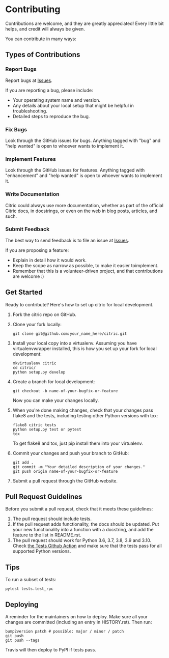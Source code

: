 # Contributing

Contributions are welcome, and they are greatly appreciated! Every
little bit helps, and credit will always be given.

You can contribute in many ways:

## Types of Contributions

### Report Bugs

Report bugs at [Issues][issues].

If you are reporting a bug, please include:

- Your operating system name and version.
- Any details about your local setup that might be helpful in troubleshooting.
- Detailed steps to reproduce the bug.

### Fix Bugs

Look through the GitHub issues for bugs. Anything tagged with "bug" and
"help wanted" is open to whoever wants to implement it.

### Implement Features

Look through the GitHub issues for features. Anything tagged with
"enhancement" and "help wanted" is open to whoever wants to implement
it.

### Write Documentation

Citric could always use more documentation, whether as part of the
official Citric docs, in docstrings, or even on the web in blog posts,
articles, and such.

### Submit Feedback

The best way to send feedback is to file an issue at [Issues][issues].

If you are proposing a feature:

- Explain in detail how it would work.
- Keep the scope as narrow as possible, to make it easier toimplement.
- Remember that this is a volunteer-driven project, and that contributions are welcome :)

## Get Started

Ready to contribute? Here's how to set up citric for local development.

1. Fork the citric repo on GitHub.

2. Clone your fork locally:

   ```shell
   git clone git@github.com:your_name_here/citric.git
   ```

3. Install your local copy into a virtualenv. Assuming you have
   virtualenvwrapper installed, this is how you set up your fork for
   local development:

   ```shell
   mkvirtualenv citric
   cd citric/
   python setup.py develop
   ```

4. Create a branch for local development:

   ```shell
   git checkout -b name-of-your-bugfix-or-feature
   ```

   Now you can make your changes locally.

5. When you're done making changes, check that your changes pass flake8
   and the tests, including testing other Python versions with tox:

   ```shell
   flake8 citric tests
   python setup.py test or pytest
   tox
   ```

   To get flake8 and tox, just pip install them into your virtualenv.

6. Commit your changes and push your branch to GitHub:

   ```shell
   git add .
   git commit -m "Your detailed description of your changes."
   git push origin name-of-your-bugfix-or-feature
   ```

7. Submit a pull request through the GitHub website.

## Pull Request Guidelines

Before you submit a pull request, check that it meets these guidelines:

1. The pull request should include tests.
2. If the pull request adds functionality, the docs should be updated.
   Put your new functionality into a function with a docstring, and add
   the feature to the list in README.rst.
3. The pull request should work for Python 3.6, 3.7, 3.8, 3.9 and 3.10.
   Check [the Tests Github Action][ga-tests] and make sure that the tests pass for all supported Python versions.

## Tips

To run a subset of tests:

```shell
pytest tests.test_rpc
```

## Deploying

A reminder for the maintainers on how to deploy. Make sure all your
changes are committed (including an entry in HISTORY.rst). Then run:

```shell
bump2version patch # possible: major / minor / patch
git push
git push --tags
```

Travis will then deploy to PyPI if tests pass.

[issues]: https://github.com/edgarrmondragon/citric/issues
[ga-tests]: https://github.com/edgarrmondragon/citric/actions?workflow=Tests
